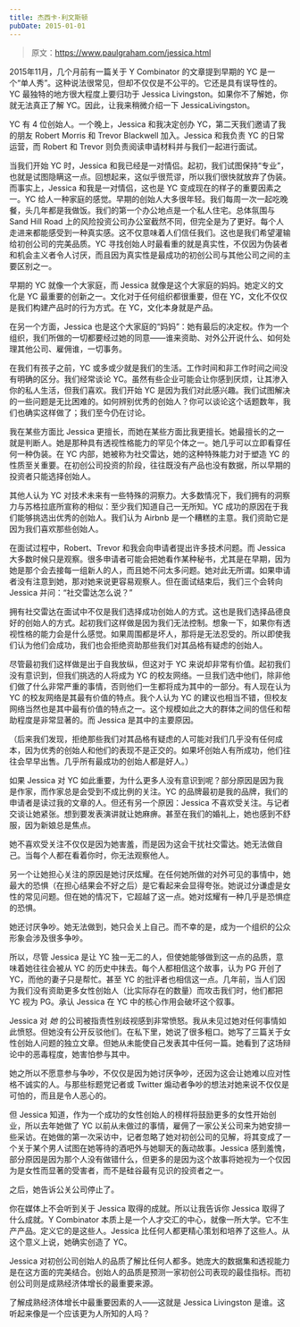 ```yaml
---
title: 杰西卡·利文斯顿
pubDate: 2015-01-01
---
```


> 原文：https://www.paulgraham.com/jessica.html 

            
2015年11月，几个月前有一篇关于 Y Combinator 的文章提到早期的 YC 是一个“单人秀”。这种说法很常见，但却不仅仅是不公平的。它还是具有误导性的。YC 最独特的地方很大程度上要归功于 Jessica Livingston。如果你不了解她，你就无法真正了解 YC。因此，让我来稍微介绍一下 JessicaLivingston。

YC 有 4 位创始人。一个晚上，Jessica 和我决定创办 YC，第二天我们邀请了我的朋友 Robert Morris 和 Trevor Blackwell 加入。Jessica 和我负责 YC 的日常运营，而 Robert 和 Trevor 则负责阅读申请材料并与我们一起进行面试。

当我们开始 YC 时，Jessica 和我已经是一对情侣。起初，我们试图保持“专业”，也就是试图隐瞒这一点。回想起来，这似乎很荒谬，所以我们很快就放弃了伪装。而事实上，Jessica 和我是一对情侣，这也是 YC 变成现在的样子的重要因素之一。YC 给人一种家庭的感觉。早期的创始人大多很年轻。我们每周一次一起吃晚餐，头几年都是我做饭。我们的第一个办公地点是一个私人住宅。总体氛围与 Sand Hill Road 上的风险投资公司办公室截然不同，但完全是为了更好。每个人走进来都能感受到一种真实感。这不仅意味着人们信任我们。这也是我们希望灌输给初创公司的完美品质。YC 寻找创始人时最看重的就是真实性，不仅因为伪装者和机会主义者令人讨厌，而且因为真实性是最成功的初创公司与其他公司之间的主要区别之一。

早期的 YC 就像一个大家庭，而 Jessica 就像是这个大家庭的妈妈。她定义的文化是 YC 最重要的创新之一。文化对于任何组织都很重要，但在 YC，文化不仅仅是我们构建产品时的行为方式。在 YC，文化本身就是产品。

在另一个方面，Jessica 也是这个大家庭的“妈妈”：她有最后的决定权。作为一个组织，我们所做的一切都要经过她的同意——谁来资助、对外公开说什么、如何处理其他公司、雇佣谁，一切事务。

在我们有孩子之前，YC 或多或少就是我们的生活。工作时间和非工作时间之间没有明确的区分。我们经常谈论 YC。虽然有些企业可能会让你感到厌烦，让其渗入你的私人生活，但我们喜欢。我们开始 YC 是因为我们对此感兴趣。我们试图解决的一些问题是无比困难的。如何辨别优秀的创始人？你可以谈论这个话题数年，我们也确实这样做了；我们至今仍在讨论。

我在某些方面比 Jessica 更擅长，而她在某些方面比我更擅长。她最擅长的之一就是判断人。她是那种具有透视性格能力的罕见个体之一。她几乎可以立即看穿任何一种伪装。在 YC 内部，她被称为社交雷达，她的这种特殊能力对于塑造 YC 的性质至关重要。在初创公司投资的阶段，往往既没有产品也没有数据，所以早期的投资者只能选择创始人。

其他人认为 YC 对技术未来有一些特殊的洞察力。大多数情况下，我们拥有的洞察力与苏格拉底所宣称的相似：至少我们知道自己一无所知。YC 成功的原因在于我们能够挑选出优秀的创始人。我们认为 Airbnb 是一个糟糕的主意。我们资助它是因为我们喜欢那些创始人。

在面试过程中，Robert、Trevor 和我会向申请者提出许多技术问题。而 Jessica 大多数时候只是观察。很多申请者可能会把她看作某种秘书，尤其是在早期，因为她是那个会去接每一组新人的人，而且她不问太多问题。她对此无所谓。如果申请者没有注意到她，那对她来说更容易观察人。但在面试结束后，我们三个会转向 Jessica 并问：“社交雷达怎么说？”

拥有社交雷达在面试中不仅是我们选择成功创始人的方式。这也是我们选择品德良好的创始人的方式。起初我们这样做是因为我们无法控制。想象一下，如果你有透视性格的能力会是什么感觉。如果周围都是坏人，那将是无法忍受的。所以即使我们认为他们会成功，我们也会拒绝资助那些我们对其品格有疑虑的创始人。

尽管最初我们这样做是出于自我放纵，但这对于 YC 来说却非常有价值。起初我们没有意识到，但我们挑选的人将成为 YC 的校友网络。一旦我们选中他们，除非他们做了什么非常严重的事情，否则他们一生都将成为其中的一部分。有人现在认为 YC 的校友网络是其最有价值的特点。我个人认为 YC 的建议也相当不错，但校友网络当然也是其中最有价值的特点之一。这个规模如此之大的群体之间的信任和帮助程度是非常显著的。而 Jessica 是其中的主要原因。

（后来我们发现，拒绝那些我们对其品格有疑虑的人可能对我们几乎没有任何成本，因为优秀的创始人和他们的表现不是正交的。如果坏创始人有所成功，他们往往会早早出售。几乎所有最成功的创始人都是好人。）

如果 Jessica 对 YC 如此重要，为什么更多人没有意识到呢？部分原因是因为我是作家，而作家总是会受到不成比例的关注。YC 的品牌最初是我的品牌，我们的申请者是读过我的文章的人。但还有另一个原因：Jessica 不喜欢受关注。与记者交谈让她紧张。想到要发表演讲就让她麻痹。甚至在我们的婚礼上，她也感到不舒服，因为新娘总是焦点。

她不喜欢受关注不仅仅是因为她害羞，而是因为这会干扰社交雷达。她无法做自己。当每个人都在看着你时，你无法观察他人。

另一个让她担心关注的原因是她讨厌炫耀。在任何她所做的对外可见的事情中，她最大的恐惧（在担心结果会不好之后）是它看起来会显得夸张。她说过分谦虚是女性的常见问题。但在她的情况下，它超越了这一点。她对炫耀有一种几乎是恐惧症的恐惧。

她还讨厌争吵。她无法做到，她只会关上自己。而不幸的是，成为一个组织的公众形象会涉及很多争吵。

所以，尽管 Jessica 是让 YC 独一无二的人，但使她能够做到这一点的品质，意味着她往往会被从 YC 的历史中抹去。每个人都相信这个故事，认为 PG 开创了 YC，而他的妻子只是帮忙。甚至 YC 的批评者也相信这一点。几年前，当人们因为我们没有资助更多女性创始人（比实际存在的数量）而攻击我们时，他们都把 YC 视为 PG。承认 Jessica 在 YC 中的核心作用会破坏这个叙事。

Jessica 对 _她_ 的公司被指责性别歧视感到非常愤怒。我从未见过她对任何事情如此愤怒。但她没有公开反驳他们。在私下里，她说了很多粗口。她写了三篇关于女性创始人问题的独立文章。但她从未能使自己发表其中任何一篇。她看到了这场辩论中的恶毒程度，她害怕参与其中。

她之所以不愿意参与争吵，不仅仅是因为她讨厌争吵，还因为这会让她难以应对性格不诚实的人。与那些标题党记者或 Twitter 煽动者争吵的想法对她来说不仅仅是可怕的，而且是令人恶心的。

但 Jessica 知道，作为一个成功的女性创始人的榜样将鼓励更多的女性开始创业，所以去年她做了 YC 以前从未做过的事情，雇佣了一家公关公司来为她安排一些采访。在她做的第一次采访中，记者忽略了她对初创公司的见解，将其变成了一个关于某个男人试图在她等待的酒吧外与她聊天的轰动故事。Jessica 感到羞愧，部分原因是因为那个人没有做错什么，但更多的是因为这个故事将她视为一个仅因为是女性而显著的受害者，而不是硅谷最有见识的投资者之一。

之后，她告诉公关公司停止了。

你在媒体上不会听到关于 Jessica 取得的成就。所以让我告诉你 Jessica 取得了什么成就。Y Combinator 本质上是一个人才交汇的中心，就像一所大学。它不生产产品。定义它的是这些人。Jessica 比任何人都更精心策划和培养了这些人。从这个意义上说，她确实创造了 YC。

Jessica 对初创公司创始人的品质了解比任何人都多。她庞大的数据集和透视能力是在这方面的完美结合。创始人的品质是预测一家初创公司表现的最佳指标。而初创公司则是成熟经济体增长的最重要来源。

了解成熟经济体增长中最重要因素的人——这就是 Jessica Livingston 是谁。这听起来像是一个应该更为人所知的人吗？
